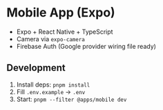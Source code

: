 # Mobile App (Expo)

- Expo + React Native + TypeScript
- Camera via `expo-camera`
- Firebase Auth (Google provider wiring file ready)

## Development

1. Install deps: `pnpm install`
2. Fill `.env.example` -> `.env`
3. Start: `pnpm --filter @apps/mobile dev`
